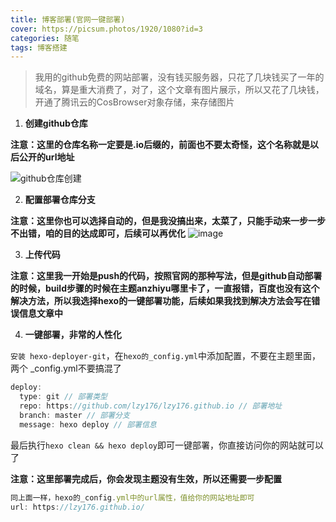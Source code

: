 ```yaml
---
title: 博客部署(官网一键部署)
cover: https://picsum.photos/1920/1080?id=3
categories: 随笔
tags: 博客搭建
---
```


> 我用的github免费的网站部署，没有钱买服务器，只花了几块钱买了一年的域名，算是重大消费了，对了，这个文章有图片展示，所以又花了几块钱，开通了腾讯云的CosBrowser对象存储，来存储图片

1. **创建github仓库**

**注意：这里的仓库名称一定要是.io后缀的，前面也不要太奇怪，这个名称就是以后公开的url地址**

![github仓库创建](https://lzy-0726-1258536249.cos.ap-beijing.myqcloud.com/thumbnail/%E5%8D%9A%E5%AE%A2%E9%83%A8%E7%BD%B2/image.png?q-sign-algorithm=sha1&q-ak=AKIDLVRIBuUuOtMcgeRVYUIyfDh5h4DA2kGg&q-sign-time=1701934054;8640001701847654&q-key-time=1701934054;8640001701847654&q-header-list=&q-url-param-list=&q-signature=83f1feade4dad3dc562dee42a66c393d5b3ad7f2)

2. **配置部署仓库分支**

**注意：这里你也可以选择自动的，但是我没搞出来，太菜了，只能手动来一步一步不出错，咱的目的达成即可，后续可以再优化**
![image](https://lzy-0726-1258536249.cos.ap-beijing.myqcloud.com/thumbnail/%E5%8D%9A%E5%AE%A2%E9%83%A8%E7%BD%B2/image%281%29.png?q-sign-algorithm=sha1&q-ak=AKIDLVRIBuUuOtMcgeRVYUIyfDh5h4DA2kGg&q-sign-time=1701934403;8640001701848003&q-key-time=1701934403;8640001701848003&q-header-list=&q-url-param-list=&q-signature=2d96070e240916cb4b081b4ffda9ebabc8c014d8)

3. **上传代码**
 
**注意：这里我一开始是push的代码，按照官网的那种写法，但是github自动部署的时候，build步骤的时候在主题anzhiyu哪里卡了，一直报错，百度也没有这个解决方法，所以我选择hexo的一键部署功能，后续如果我找到解决方法会写在错误信息文章中**

4. **一键部署，非常的人性化**

`安装 hexo-deployer-git`，在`hexo的_config.yml`中添加配置，不要在主题里面，两个 _config.yml不要搞混了

```javascript
deploy:
  type: git // 部署类型
  repo: https://github.com/lzy176/lzy176.github.io // 部署地址
  branch: master // 部署分支
  message: hexo deploy // 部署信息
```

最后执行`hexo clean && hexo deploy`即可一键部署，你直接访问你的网站就可以了

**注意：这里部署完成后，你会发现主题没有生效，所以还需要一步配置**

```javascript
同上面一样，hexo的_config.yml中的url属性，值给你的网站地址即可
url: https://lzy176.github.io/
```





